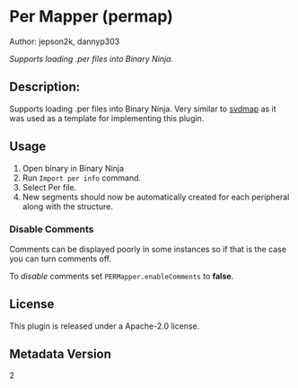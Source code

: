 # Per Mapper (permap)
Author: jepson2k, dannyp303

_Supports loading .per files into Binary Ninja._

## Description:

Supports loading .per files into Binary Ninja. Very similar to [svdmap](https://github.com/Vector35/svdmap) as it was used as a template for implementing this plugin.

## Usage

1. Open binary in Binary Ninja
2. Run `Import per info` command.
3. Select Per file.
4. New segments should now be automatically created for each peripheral along with the structure.

### Disable Comments

Comments can be displayed poorly in some instances so if that is the case you can turn comments off.

To _disable_ comments set `PERMapper.enableComments` to **false**.

## License

This plugin is released under a Apache-2.0 license.
## Metadata Version

2

